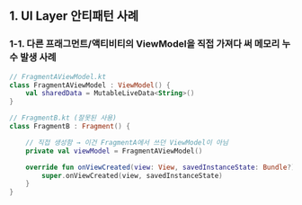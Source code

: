 ## 1. UI Layer 안티패턴 사례


### 1-1. 다른 프래그먼트/액티비티의 ViewModel을 직접 가져다 써 메모리 누수 발생 사례


```kotlin
// FragmentAViewModel.kt
class FragmentAViewModel : ViewModel() {
    val sharedData = MutableLiveData<String>()
}
```

```kotlin
// FragmentB.kt (잘못된 사용)
class FragmentB : Fragment() {

    // 직접 생성함 → 이건 FragmentA에서 쓰던 ViewModel이 아님
    private val viewModel = FragmentAViewModel()

    override fun onViewCreated(view: View, savedInstanceState: Bundle?) {
        super.onViewCreated(view, savedInstanceState)
    }
}

```
